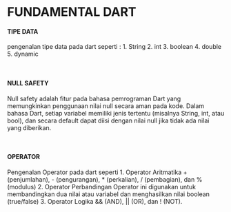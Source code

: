 # FUNDAMENTAL DART
<h4>TIPE DATA</h4>
<p>pengenalan tipe data pada dart seperti :
1. String
2. int
3. boolean
4. double
5. dynamic</p>
<br>
<h4>NULL SAFETY</h4>
<p>Null safety adalah fitur pada bahasa pemrograman Dart yang memungkinkan penggunaan nilai null secara aman pada kode. Dalam bahasa Dart, setiap variabel memiliki jenis tertentu (misalnya String, int, atau bool), dan secara default dapat diisi dengan nilai null jika tidak ada nilai yang diberikan.
</p>
<br>
<h4>OPERATOR</h4>
<p>Pengenalan Operator pada dart seperti
1. Operator Aritmatika
+ (penjumlahan), - (pengurangan), * (perkalian), / (pembagian), dan % (modulus)
2. Operator Perbandingan
Operator ini digunakan untuk membandingkan dua nilai atau variabel dan menghasilkan nilai boolean (true/false) 
3. Operator Logika
&& (AND), || (OR), dan ! (NOT).
</p>
